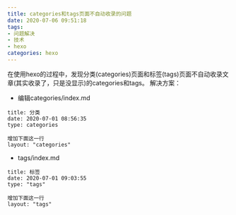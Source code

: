 ```yaml
---
title: categories和tags页面不自动收录的问题
date: 2020-07-06 09:51:18
tags: 
- 问题解决
- 技术
- hexo
categories: hexo
---
```


在使用hexo的过程中，发现分类(categories)页面和标签(tags)页面不自动收录文章(其实收录了，只是没显示)的categories和tags。
解决方案：
* 编辑categories/index.md
```
title: 分类
date: 2020-07-01 08:56:35
type: categories

增加下面这一行
layout: "categories"
```
* tags/index.md
```
title: 标签
date: 2020-07-01 09:03:55
type: "tags"

增加下面这一行
layout: "tags"
```